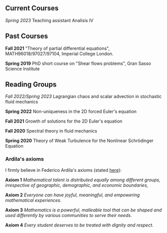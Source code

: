 ## Current Courses

*﻿*Spring 2023** Teaching assistant Analisis IV

## Past Courses

**Fall 2021**  "Theory of partial differential equations", MATH96018/97027/97104, Imperial College London.

**Spring 2019** PhD short course on "Shear flows problems", Gran Sasso Science Institute

## Reading Groups

*﻿*Fall 2022/Spring 2023** Lagrangian chaos and scalar advection in stochastic fluid mechanics

**Spring 2022** Non-uniqueness in the 2D forced Euler's equation

**Fall 2021** Growth of solutions for the 2D Euler's equation

**Fall 2020** Spectral theory in fluid mechanics

**Spring 2020** Theory of Weak Turbulence for the Nonlinear Schrödinger Equation


### Ardila's axioms

I firmly believe in Federico Ardila's axioms (stated [here](http://math.sfsu.edu/federico/Articles/noticesfinal.pdf)):

**Axiom 1** *Mathematical talent is distributed equally among different groups, irrespective of geographic, demographic, and economic boundaries,*

**Axiom 2** *Everyone can have joyful, meaningful, and empowering mathematical experiences*.

**Axiom 3** *Mathematics is a powerful, malleable tool that can be shaped and used differently by various communities to serve their needs*.

**Axiom 4** *Every student deserves to be treated with dignity and respect*.